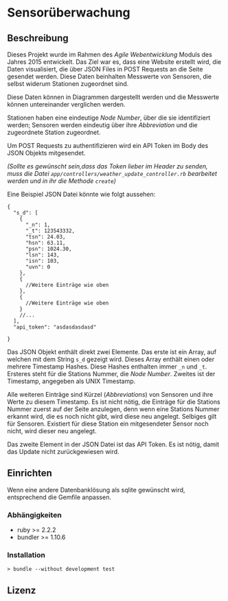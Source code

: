 # Sensorüberwachung

## Beschreibung

Dieses Projekt wurde im Rahmen des *Agile Webentwicklung* Moduls
des Jahres 2015 entwickelt.
Das Ziel war es, dass eine Website erstellt wird, die Daten visualisiert,
die über JSON Files in POST Requests an die Seite gesendet werden.
Diese Daten beinhalten Messwerte von Sensoren, die selbst widerum Stationen
zugeordnet sind.

Diese Daten können in Diagrammen dargestellt werden und die Messwerte können
untereinander verglichen werden.

Stationen haben eine eindeutige *Node Number*, über die sie identifiziert werden;
Sensoren werden eindeutig über ihre *Abbreviation* und die zugeordnete
Station zugeordnet.

Um POST Requests zu authentifizieren wird ein API Token im Body des JSON Objekts
mitgesendet.

*(Sollte es gewünscht sein,dass das Token lieber im Header zu senden, muss die Datei <code>app/controllers/weather_update_controller.rb</code>
bearbeitet werden und in ihr die Methode <code>create</code>)*

Eine Beispiel JSON Datei könnte wie folgt aussehen:

    {
      "s_d": [
        {
          "_n": 1,
          "_t": 123543332,
          "tsn": 24.03,
          "hsn": 63.11,
          "psn": 1024.30,
          "lsn": 143,
          "isn": 103,
          "uvn": 0
        },
        {
          //Weitere Einträge wie oben
        },
        {
          //Weitere Einträge wie oben
        }
        //...
      ],
      "api_token": "asdasdasdasd"
    
    }

Das JSON Objekt enthält direkt zwei Elemente. Das erste ist ein Array, auf welchen
mit dem String <code>s_d</code> gezeigt wird. Dieses Array enthält einen oder mehrere
Timestamp Hashes. Diese Hashes enthalten immer <code>_n</code> und <code>_t</code>.
Ersteres steht für die Stations Nummer, die *Node Number*. Zweites ist der Timestamp, angegeben als
UNIX Timestamp.

Alle weiteren Einträge sind Kürzel (*Abbreviations*) von Sensoren und ihre Werte zu diesem Timestamp.
Es ist nicht nötig, die Einträge für die Stations Nummer zuerst auf der Seite anzulegen, denn wenn
eine Stations Nummer erkannt wird, die es noch nicht gibt, wird diese neu angelegt.
Selbiges gilt für Sensoren. Existiert für diese Station ein mitgesendeter Sensor noch nicht,
wird dieser neu angelegt.

Das zweite Element in der JSON Datei ist das API Token. Es ist nötig, damit das Update nicht zurückgewiesen wird.

## Einrichten

Wenn eine andere Datenbanklösung als sqlite gewünscht wird, entsprechend die Gemfile anpassen.

### Abhängigkeiten
+ ruby >= 2.2.2
+ bundler >= 1.10.6

### Installation

    > bundle --without development test
## Lizenz